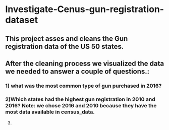# Investigate-Cenus-gun-registration-dataset
## This project asses and cleans the Gun registration data of the US 50 states. 
## After the cleaning process we visualized the data we needed to answer a couple of questions.:
### 1) what was the most common type of gun purchased in 2016?
### 2)Which states had the highest gun registration in 2010 and 2016? Note: we chose 2016 and 2010 because they have the most data available in census_data.
3)
